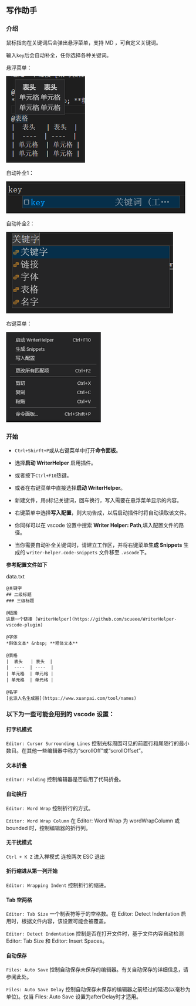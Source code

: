 ## 写作助手

### 介绍

鼠标指向在关键词后会弹出悬浮菜单，支持 MD ，可自定义关键词。

输入`key`后会自动补全，任你选择各种关键词。

悬浮菜单：

![](img/1.png)

自动补全1：

![](img/4.png)

自动补全2：

![](img/2.png)

右键菜单：

![](img/3.png)

### 开始

- `Ctrl+Shirft+P`或从右键菜单中打开**命令面板**。

- 选择**启动 WriterHelper** 启用插件。

- 或者按下`Ctrl+F10`热键。

- 或者在右键菜单中直接选择**启动 WriterHelper**。

- 新建文件，用`@`标记关键词，回车换行，写入需要在悬浮菜单显示的内容。

- 右键菜单中选择**写入配置**，则大功告成，以后启动插件时将自动读取该文件。

- 你同样可以在 vscode 设置中搜索 **Writer Helper: Path**,填入配置文件的路径。

- 当你需要自动补全关键词时，请建立工作区，并将右键菜单**生成 Snippets** 生成的 `writer-helper.code-snippets` 文件移至 `.vscode`下。


**参考配置文件如下**

data.txt

```
@关键字
## 二级标题
### 三级标题

@链接
这是一个链接 [WriterHelper](https://github.com/scueee/WriterHelper-vscode-plugin)

@字体
*斜体文本* &nbsp; **粗体文本**

@表格
|  表头   | 表头  |
|  ----  | ----  |
| 单元格  | 单元格 |
| 单元格  | 单元格 |

@名字
[玄派人名生成器](https://www.xuanpai.com/tool/names)
```

### 以下为一些可能会用到的 vscode 设置：

#### 打字机模式

`Editor: Cursor Surrounding Lines`
控制光标周围可见的前置行和尾随行的最小数目。在其他一些编辑器中称为“scrollOff”或“scrollOffset”。

#### 文本折叠

`Editor: Folding`
控制编辑器是否启用了代码折叠。

#### 自动换行

`Editor: Word Wrap`
控制折行的方式。

`Editor: Word Wrap Column`
在 Editor: Word Wrap 为 wordWrapColumn 或 bounded 时，控制编辑器的折行列。

#### 无干扰模式

`Ctrl + K Z` 进入禅模式
连按两次 ESC 退出

#### 折行缩进从第一列开始

`Editor: Wrapping Indent`
控制折行的缩进。

#### Tab 空两格

`Editor: Tab Size`
一个制表符等于的空格数。在 Editor: Detect Indentation 启用时，根据文件内容，该设置可能会被覆盖。

`Editor: Detect Indentation`
控制是否在打开文件时，基于文件内容自动检测 Editor: Tab Size 和 Editor: Insert Spaces。

#### 自动保存

`Files: Auto Save`
控制自动保存未保存的编辑器。有关自动保存的详细信息，请参阅此处。

`Files: Auto Save Delay`
控制自动保存未保存的编辑器之前经过的延迟(以毫秒为单位)。仅当 Files: Auto Save 设置为afterDelay时才适用。